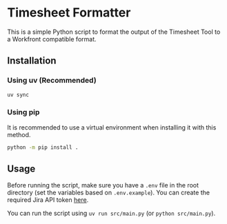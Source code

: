 # Timesheet Formatter

This is a simple Python script to format the output of the Timesheet Tool to a Workfront compatible format.

## Installation
### Using uv (Recommended)
```bash
uv sync
```

### Using pip
It is recommended to use a virtual environment when installing it with this method.
```bash
python -m pip install .
```

## Usage
Before running the script, make sure you have a `.env` file in the root directory (set the variables based on `.env.example`).
You can create the required Jira API token [here](https://id.atlassian.com/manage-profile/security/api-tokens).

You can run the script using `uv run src/main.py` (or `python src/main.py`).
